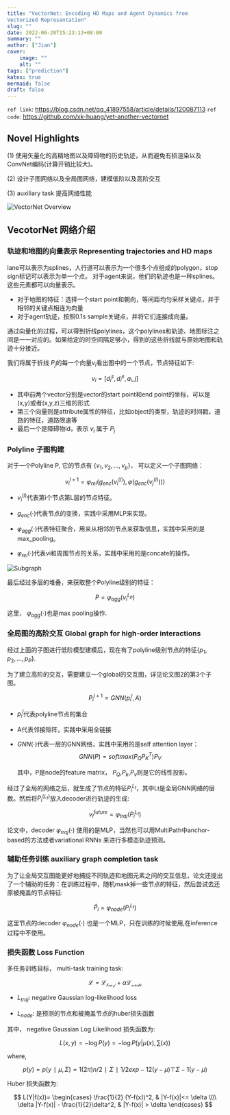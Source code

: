```yaml
---
title: "VectorNet: Encoding HD Maps and Agent Dynamics from
Vectorized Representation"
slug: ""
date: 2022-06-20T15:23:13+08:00
summary: ""
author: ["Jian"]
cover:
    image: ""
    alt: ""
tags: ["prediction"]
katex: true
mermaid: false
draft: false
---
```


`ref link`: https://blog.csdn.net/qq_41897558/article/details/120087113
`ref code`: https://github.com/xk-huang/yet-another-vectornet
## Novel Highlights

 (1) 使用矢量化的高精地图以及障碍物的历史轨迹，从而避免有损渲染以及ConvNet编码(计算开销比较大)。

 (2) 设计子图网络以及全局图网络，建模低阶以及高阶交互

 (3) auxiliary task 提高网络性能

![VectorNet Overview](https://github.com/jianye0428/hello-hugo/raw/master/img/posts/tech/2022-06-20_VectorNet/Overview_VectorNet.png#pic_center)


## VecotorNet 网络介绍

### 轨迹和地图的向量表示 Representing trajectories and HD maps

lane可以表示为splines，人行道可以表示为一个很多个点组成的polygon，stop sign标记可以表示为单一个点。 对于agent来说，他们的轨迹也是一种splines。 这些元素都可以向量表示。

- 对于地图的特征：选择一个start point和朝向，等间距均匀采样关键点，并于相邻的关键点相连为向量
- 对于agent轨迹，按照0.1s sample关键点，并将它们连接成向量。

通过向量化的过程，可以得到折线polylines，这个polylines和轨迹、地图标注之间是一一对应的。如果给定的时空间隔足够小，得到的这些折线就与原始地图和轨迹十分接近。

我们将属于折线 $P_j$​ 的每一个向量$v_i$看出图中的一个节点，节点特征如下:

$$v_i = [d_i^s, d_i^e, a_i, j]$$

- 其中前两个vector分别是vector的start point和end point的坐标，可以是(x,y)或者(x,y,z)三维的形式
- 第三个向量则是attribute属性的特征，比如object的类型，轨迹的时间戳，道路的特征，道路限速等
- 最后一个是障碍物id，表示 $v_i$ ​属于 $P_j$

### Polyline 子图构建
对于一个Polyline P, 它的节点有 $\{v_1,v_2,...,v_p\}$， 可以定义一个子图网络：

$$v_i^{l+1} = \varphi_{rel}(g_{enc}(v_i^{(l)}), \varphi({g_{enc}(v_j^{(l)})}))$$

- $v_i^{(l)}$​ 代表第i个节点第L层的节点特征。

- $g_{enc}(\cdot)$代表节点的变换，实践中采用MLP来实现。

- $\varphi_{agg}(\cdot)$代表特征聚合，用来从相邻的节点来获取信息，实践中采用的是max_pooling。

- $\varphi_{rel}(\cdot)$代表vi和周围节点的关系，实践中采用的是concate的操作。

![Subgraph](https://github.com/jianye0428/hello-hugo/raw/master/img/posts/tech/2022-06-20_VectorNet/Subgraph.png#pic_center)

最后经过多层的堆叠，来获取整个Polyline级别的特征：

$$P = \varphi_{agg}(v_i^{L_p})$$

这里， $φ_{agg}(⋅)$也是max pooling操作.

### 全局图的高阶交互 Global graph for high-order interactions

经过上面的子图进行低阶模型建模后，现在有了polyline级别节点的特征$\{p_1,p_2,...,p_P\}$.

为了建立高阶的交互，需要建立一个global的交互图，详见论文图2的第3个子图。

$$P_i^{l+1} = GNN(p^l_i, A)$$

- $p_i^l$​代表polyline节点的集合

- A代表邻接矩阵，实践中采用全链接

- $GNN(⋅)$代表一层的GNN网络，实践中采用的是self attention layer：
  $$GNN(P) = softmax(P_Q P_K^T)P_V$$

    其中，P是node的feature matrix， $P_Q$,$P_k$,$P_v$ ​则是它的线性投影。

经过了全局的网络之后，就生成了节点的特征$P^{L_t}_i$，其中Lt是全局GNN网络的层数。然后将$P^{(L_t)}_i$放入decoder进行轨迹的生成:

$$v_i^{future} = \varphi_{traj}(P_i^{L_t})$$

论文中，decoder $φ_{traj}(⋅)$ 使用的是MLP，当然也可以用MultiPath中anchor-based的方法或者variational RNNs 来进行多模态轨迹预测。

### 辅助任务训练 auxiliary graph completion task

为了让全局交互图能更好地捕捉不同轨迹和地图元素之间的交互信息，论文还提出了一个辅助的任务：在训练过程中，随机mask掉一些节点的特征，然后尝试去还原被掩盖的节点特征:

$$\hat{P}_i = \varphi_{node}(P_i^{L_t})$$

这里节点的decoder $φ_{node}(⋅)$ 也是一个MLP，只在训练的时候使用,在inference过程中不使用。

### 损失函数 Loss Function

多任务训练目标， multi-task training task:

$$\mathcal{L} = \mathcal{L_{traj}} + \alpha \mathcal{L_{node}}$$


- $L_{traj}​$: negative Gaussian log-likelihood loss

- $L_{node}$​: 是预测的节点和被掩盖节点的huber损失函数

其中，
negative Gaussian Log Likelihood 损失函数为:

$$L(x, y) = -\log P(y) = - \log P(y|\mu(x), \sum(x))$$

where,

$$p(y) = p(y∣μ,Σ)=1(2π)n/2∣Σ∣1/2exp−12(y−μ)⊤Σ−1(y−μ)$$

Huber 损失函数为:

$$ L(Y|f(x))= \begin{cases} \frac{1}{2} (Y-f(x))^2, & |Y-f(x)|<= \delta \\\\ \delta |Y-f(x)| - \frac{1}{2}\delta^2, & |Y-f(x)| > \delta \end{cases} $$